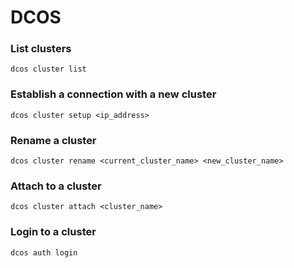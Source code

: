 # DCOS

### List clusters
```shell
dcos cluster list
```

### Establish a connection with a new cluster
```shell
dcos cluster setup <ip_address>
```

### Rename a cluster
```shell
dcos cluster rename <current_cluster_name> <new_cluster_name>
```

### Attach to a cluster
```shell
dcos cluster attach <cluster_name>
```

### Login to a cluster
```shell
dcos auth login
```
